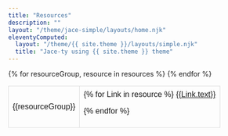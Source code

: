 ```yaml
---
title: "Resources"
description: ""
layout: "/theme/jace-simple/layouts/home.njk"
eleventyComputed:
  layout: "/theme/{{ site.theme }}/layouts/simple.njk"
  title: "Jace-ty using {{ site.theme }} theme"
---
```


<style>
table {
  font-family: arial, sans-serif;
  border-collapse: collapse;
  width: 100%;
}

td, th {
  border: 1px solid #dddddd;
  text-align: left;
  padding: 8px;
}

tr:nth-child(even) {
  background-color: #dddddd;
}
</style>

<table>
<tbody>
{% for resourceGroup, resource in resources %}
  <tr>

  <td>{{resourceGroup}}</td>
  <td>
{% for Link in resource %}
<a href="{{Link.link}}">{{Link.text}}</a><br/>

{% endfor %}
</td>
</tr>
{% endfor %}
</tbody>
</table>

